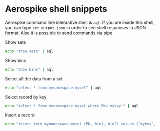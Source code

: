# Aerospike shell snippets
Aerospike command line interactive shell is `aql`. If you are inside this shell, you can type `set output json` in order to see shell responses in JSON format. Also it is possible to send commands via pipe.

Show sets
```bash
echo "show sets" | aql
```

Show bins
```bash
echo "show bins" | aql
```

Select all the data from a set
```bash
echo "select * from mynamespace.myset" | aql
```

Select record by key
```bash
echo "select * from mynamespace.myset where PK='mykey'" | aql
```

Insert a record
```bash
echo "insert into mynamespace.myset (PK, bin1, bin2) values ('mykey', 'abc', 123)" | aql
```
